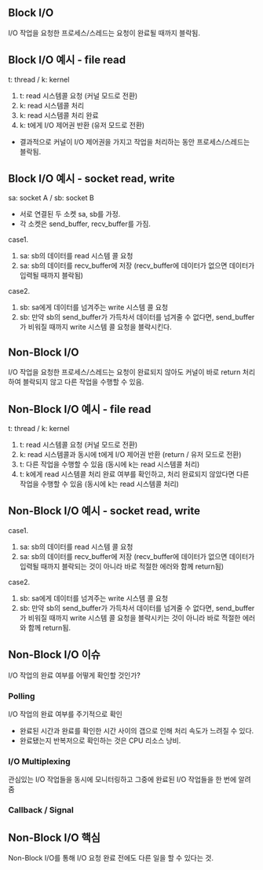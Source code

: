 ## Block I/O
I/O 작업을 요청한 프로세스/스레드는 요청이 완료될 때까지 블락됨.

## Block I/O 예시 - file read
t: thread / k: kernel
1. t: read 시스템콜 요청 (커널 모드로 전환)
2. k: read 시스템콜 처리
3. k: read 시스템콜 처리 완료 
4. k: t에게 I/O 제어권 반환 (유저 모드로 전환)
- 결과적으로 커널이 I/O 제어권을 가지고 작업을 처리하는 동안 프로세스/스레드는 블락됨.

## Block I/O 예시 - socket read, write
sa: socket A / sb: socket B
- 서로 연결된 두 소켓 sa, sb를 가정.
- 각 소켓은 send_buffer, recv_buffer를 가짐.

case1.
1. sa: sb의 데이터를 read 시스템 콜 요청
2. sa: sb의 데이터를 recv_buffer에 저장 (recv_buffer에 데이터가 없으면 데이터가 입력될 때까지 블락됨)

case2.
1. sb: sa에게 데이터를 넘겨주는 write 시스템 콜 요청
2. sb: 만약 sb의 send_buffer가 가득차서 데이터를 넘겨줄 수 없다면, send_buffer가 비워질 때까지 write 시스템 콜 요청을 블락시킨다.
 


## Non-Block I/O
I/O 작업을 요청한 프로세스/스레드는 요청이 완료되지 않아도 커널이 바로 return 처리하여 블락되지 않고 다른 작업을 수행할 수 있음.

## Non-Block I/O 예시 - file read
t: thread / k: kernel
1. t: read 시스템콜 요청 (커널 모드로 전환)
2. k: read 시스템콜과 동시에 t에게 I/O 제어권 반환 (return / 유저 모드로 전환)
3. t: 다른 작업을 수행할 수 있음 (동시에 k는 read 시스템콜 처리)
4. t: k에게 read 시스템콜 처리 완료 여부를 확인하고, 처리 완료되지 않았다면 다른 작업을 수행할 수 있음 (동시에 k는 read 시스템콜 처리)

## Non-Block I/O 예시 - socket read, write

case1.
1. sa: sb의 데이터를 read 시스템 콜 요청
2. sa: sb의 데이터를 recv_buffer에 저장 (recv_buffer에 데이터가 없으면 데이터가 입력될 때까지 블락되는 것이 아니라 바로 적절한 에러와 함께 return됨)

case2.
1. sb: sa에게 데이터를 넘겨주는 write 시스템 콜 요청
2. sb: 만약 sb의 send_buffer가 가득차서 데이터를 넘겨줄 수 없다면, send_buffer가 비워질 때까지 write 시스템 콜 요청을 블락시키는 것이 아니라 바로 적절한 에러와 함께 return됨.

## Non-Block I/O 이슈
I/O 작업의 완료 여부를 어떻게 확인할 것인가?

### Polling
I/O 작업의 완료 여부를 주기적으로 확인
- 완료된 시간과 완료를 확인한 시간 사이의 갭으로 인해 처리 속도가 느려질 수 있다.
- 완료됐는지 반복저으로 확인하는 것은 CPU 리소스 낭비.

### I/O Multiplexing
관심있는 I/O 작업들을 동시에 모니터링하고 그중에 완료된 I/O 작업들을 한 번에 알려줌

### Callback / Signal

## Non-Block I/O 핵심
Non-Block I/O를 통해 I/O 요청 완료 전에도 다른 일을 할 수 있다는 것.